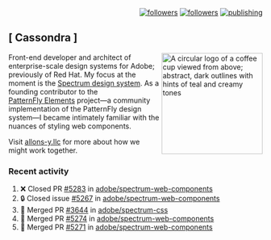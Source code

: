 <p align="right"><a rel="me" href="https://front-end.social/@castastrophe">
    <img alt="followers" title="Follow me on Mastodon" src="https://img.shields.io/mastodon/follow/109297102751309835?domain=https%3A%2F%2Ffront-end.social&label=Follow&logo=mastodon&logoColor=white&style=for-the-badge&labelColor=008080&color=006969"/></a>
  <a href="https://codepen.io/castastrophe/">
    <img alt="followers" title="Follow me on CodePen" src="https://img.shields.io/badge/23-1?color=640464&labelColor=7c007c&style=for-the-badge&logo=codepen&label=Follow"/></a>
<a href="https://castastrophe.medium.com/">
    <img alt="publishing" title="View articles on Medium" src="https://img.shields.io/badge/107-1?color=666&labelColor=444&label=subscribe&logo=medium&logoColor=white&style=for-the-badge"/></a>
</p>

## [&nbsp;Cassondra&nbsp;]

<img align="right" src="https://github-production-user-asset-6210df.s3.amazonaws.com/1840295/253016758-ba468774-1cd3-42c2-8f43-947b5eeb5edf.png" height="200" alt="A circular logo of a coffee cup viewed from above; abstract, dark outlines with hints of teal and creamy tones">

Front-end developer and architect of enterprise-scale design systems for Adobe; previously of Red Hat. My focus at the moment is the [Spectrum design system](https://github.com/adobe/spectrum-css). As a founding contributor to the [PatternFly&nbsp;Elements](https://github.com/patternfly/patternfly-elements) project&mdash;a community implementation of the PatternFly design system&mdash;I became intimately familiar with the nuances of styling web components.

Visit [allons-y.llc](http://allons-y.llc/) for more about how we might work together.

### Recent activity

<!--START_SECTION:activity-->
1. ❌ Closed PR [#5283](https://github.com/adobe/spectrum-web-components/pull/5283) in [adobe/spectrum-web-components](https://github.com/adobe/spectrum-web-components)
2. 🔒 Closed issue [#5267](https://github.com/adobe/spectrum-web-components/issues/5267) in [adobe/spectrum-web-components](https://github.com/adobe/spectrum-web-components)
3. 🎉 Merged PR [#3644](https://github.com/adobe/spectrum-css/pull/3644) in [adobe/spectrum-css](https://github.com/adobe/spectrum-css)
4. 🎉 Merged PR [#5274](https://github.com/adobe/spectrum-web-components/pull/5274) in [adobe/spectrum-web-components](https://github.com/adobe/spectrum-web-components)
5. 🎉 Merged PR [#5271](https://github.com/adobe/spectrum-web-components/pull/5271) in [adobe/spectrum-web-components](https://github.com/adobe/spectrum-web-components)
<!--END_SECTION:activity-->
